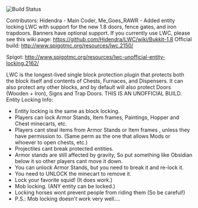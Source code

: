 ![Build Status](https://travis-ci.org/theyapps/LWCEntityLocking.svg?branch=master "Build Status")

Contributors:
Hidendra - Main Coder, Me_Goes_RAWR - Added entity locking
LWC with support for the new 1.8 doors, fence gates, and iron trapdoors. Banners have optional support. If you currently use LWC, please see this wiki page: https://github.com/Hidendra/LWC/wiki/Bukkit-1.8
Official build: http://www.spigotmc.org/resources/lwc.2150/

Spigot: http://www.spigotmc.org/resources/lwc-unofficial-entity-locking.2162/

LWC is the longest-lived single block protection plugin that protects both the block itself and contents of Chests, Furnaces, and Dispensers. It can also protect any other blocks, and by default will also protect Doors (Wooden + Iron), Signs and Trap Doors.
THIS IS AN UNOFFICIAL BUILD.
Entity Locking Info:
- Entity locking is the same as block locking.
- Players can lock Armor Stands, Item frames, Paintings, Hopper and Chest minecarts, etc.
- Players cant steal items from Armor Stands or Item frames , unless they have permission to. (Same perm as the one that allows Mods or whoever to open chests, etc.)
- Projectiles cant break protected entities.
- Armor stands are still affected by gravity, So put something like Obsidian below it so other players cant move it down.
- You can unlock Armor Stands, but you need to break it and re-lock it.
- You need to UNLOCK the minecart to remove it.
- Lock your favorite squid! (It does work.)
- Mob locking. (ANY entity can be locked.)
- Locking horses wont prevent people from riding them (So be careful!)
- P.S.: Mob locking doesn't work very well....
